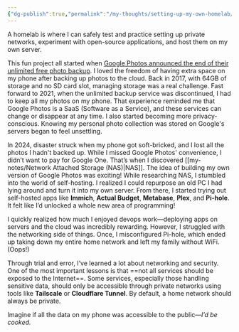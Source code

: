 ```yaml
---
{"dg-publish":true,"permalink":"/my-thoughts/setting-up-my-own-homelab/","noteIcon":"1","created":"2025-01-25T13:12:00.702+08:00","updated":"2025-01-25T13:55:54.697+08:00"}
---
```



A homelab is where I can safely test and practice setting up private networks, experiment with open-source applications, and host them on my own server.

This fun project all started when [Google Photos announced the end of their unlimited free photo backup](https://blog.google/products/photos/storage-changes/). I loved the freedom of having extra space on my phone after backing up photos to the cloud. Back in 2017, with 64GB of storage and no SD card slot, managing storage was a real challenge. Fast forward to 2021, when the unlimited backup service was discontinued, I had to keep all my photos on my phone. That experience reminded me that Google Photos is a SaaS (Software as a Service), and these services can change or disappear at any time. I also started becoming more privacy-conscious. Knowing my personal photo collection was stored on Google's servers began to feel unsettling.

In 2024, disaster struck when my phone got soft-bricked, and I lost all the photos I hadn't backed up. While I missed Google Photos' convenience, I didn’t want to pay for Google One. That’s when I discovered [[my-notes/Network Attached Storage (NAS)\|NAS]]. The idea of building my own version of Google Photos was exciting! While researching NAS, I stumbled into the world of self-hosting. I realized I could repurpose an old PC I had lying around and turn it into my own server. From there, I started trying out self-hosted apps like **Immich**, **Actual Budget**, **Metabase**, **Plex**, and **Pi-hole**. It felt like I’d unlocked a whole new area of programming!

I quickly realized how much I enjoyed devops work—deploying apps on servers and the cloud was incredibly rewarding. However, I struggled with the networking side of things. Once, I misconfigured Pi-hole, which ended up taking down my entire home network and left my family without WiFi. (Oops!)

Through trial and error, I’ve learned a lot about networking and security. One of the most important lessons is that ==not all services should be exposed to the Internet==. Some services, especially those handling sensitive data, should only be accessible through private networks using tools like **Tailscale** or **Cloudflare Tunnel**. By default, a home network should always be private.

Imagine if all the data on my phone was accessible to the public—_I’d be cooked._